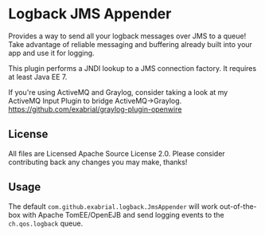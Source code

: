 # Logback JMS Appender
Provides a way to send all your logback messages over JMS to a queue! Take advantage of reliable messaging and buffering already built into your app and use it for logging.

This plugin performs a JNDI lookup to a JMS connection factory. It requires at least Java EE 7. 

If you're using ActiveMQ and Graylog, consider taking a look at my ActiveMQ Input Plugin to bridge ActiveMQ->Graylog. https://github.com/exabrial/graylog-plugin-openwire

## License
All files are Licensed Apache Source License 2.0. Please consider contributing back any changes you may make, thanks!

## Usage

The default `com.github.exabrial.logback.JmsAppender` will work out-of-the-box with Apache TomEE/OpenEJB and send logging events to the `ch.qos.logback` queue.

